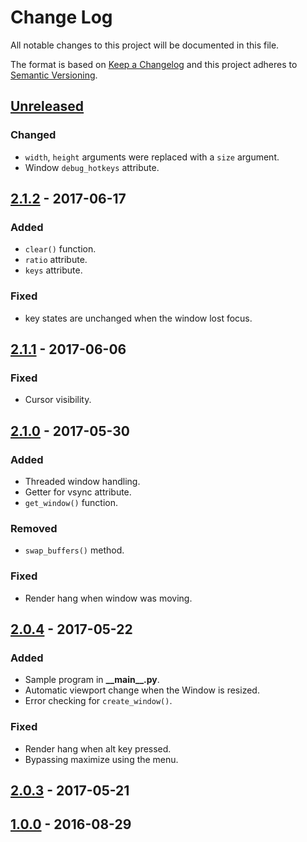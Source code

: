 # Change Log
All notable changes to this project will be documented in this file.

The format is based on [Keep a Changelog](http://keepachangelog.com/)
and this project adheres to [Semantic Versioning](http://semver.org/).

## [Unreleased]
### Changed
- `width`, `height` arguments were replaced with a `size` argument.
- Window `debug_hotkeys` attribute.

## [2.1.2] - 2017-06-17
### Added
- `clear()` function.
- `ratio` attribute.
- `keys` attribute.

### Fixed
- key states are unchanged when the window lost focus.

## [2.1.1] - 2017-06-06
### Fixed
- Cursor visibility.

## [2.1.0] - 2017-05-30
### Added
- Threaded window handling.
- Getter for vsync attribute.
- `get_window()` function.

### Removed
- `swap_buffers()` method.

### Fixed
- Render hang when window was moving.

## [2.0.4] - 2017-05-22
### Added
- Sample program in **\_\_main\_\_.py**.
- Automatic viewport change when the Window is resized.
- Error checking for `create_window()`.

### Fixed
- Render hang when alt key pressed.
- Bypassing maximize using the menu.

## [2.0.3] - 2017-05-21

## [1.0.0] - 2016-08-29

[Unreleased]: https://github.com/cprogrammer1994/GLWindow/compare/2.1.2...master
[2.1.2]: https://github.com/cprogrammer1994/GLWindow/compare/2.1.1...2.1.2
[2.1.1]: https://github.com/cprogrammer1994/GLWindow/compare/2.1.0...2.1.1
[2.1.0]: https://github.com/cprogrammer1994/GLWindow/compare/2.0.4...2.1.0
[2.0.4]: https://github.com/cprogrammer1994/GLWindow/compare/2.0.3...2.0.4
[2.0.3]: https://github.com/cprogrammer1994/GLWindow/tree/2.0.3
[1.0.0]: https://github.com/cprogrammer1994/GLWindow/tree/1.0.0
